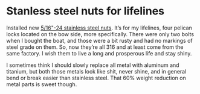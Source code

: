 # Stanless steel nuts for lifelines

Installed new [5/16"-24 stainless steel nuts](https://www.amazon.com/dp/B009EE9ROS).  It’s for my lifelines, four pelican locks located on the bow side, more specifically.  There were only two bolts when I bought the boat, and those were a bit rusty and had no markings of steel grade on them.  So, now they’re all 316 and at least come from the same factory.  I wish them to live a long and prosperous life and stay shiny.

I sometimes think I should slowly replace all metal with aluminum and titanium, but both those metals look like shit, never shine, and in general bend or break easier than stainless steel.  That 60% weight reduction on metal parts is sweet though.
